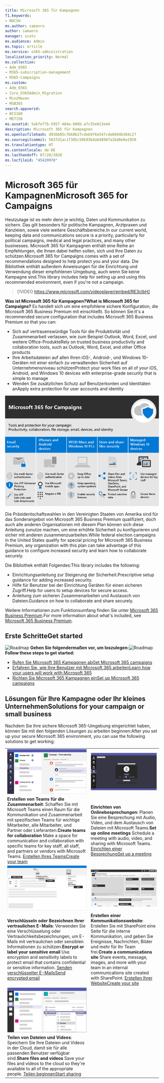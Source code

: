 ```yaml
---
title: Microsoft 365 für Kampagnen
f1.keywords:
- NOCSH
ms.author: samanro
author: samanro
manager: scotv
ms.audience: Admin
ms.topic: article
ms.service: o365-administration
localization_priority: Normal
ms.collection:
- Adm_O365
- M365-subscription-management
- M365-Campaigns
ms.custom:
- Adm_O365
- Core_O365Admin_Migration
- MiniMaven
- MSB365
search.appverid:
- BCS160
- MET150
ms.assetid: 5abfef7b-5957-484a-b06b-a7c55e013e44
description: Microsoft 365 für Kampagnen
ms.openlocfilehash: d936b05c7668b2fcdeb976e547cde8694b304c27
ms.sourcegitcommit: 583fd1ac1f385c58b93bda648907a1bd8e0a1950
ms.translationtype: HT
ms.contentlocale: de-DE
ms.lasthandoff: 07/28/2020
ms.locfileid: "45429978"
---
```

<a name="microsoft-365-for-campaigns"></a><span data-ttu-id="ba8b6-103">Microsoft 365 für Kampagnen</span><span class="sxs-lookup"><span data-stu-id="ba8b6-103">Microsoft 365 for Campaigns</span></span>
===========================

<span data-ttu-id="ba8b6-104">Heutzutage ist es mehr denn je wichtig, Daten und Kommunikation zu sichern. Das gilt besonders für politische Kampagnen, Arztpraxen und Kanzleien, sowie viele weitere Geschäftsbereiche.</span><span class="sxs-lookup"><span data-stu-id="ba8b6-104">In our current world, keeping data and communications secure is a priority, particularly for political campaigns, medical and legal practices, and many other businesses.</span></span> <span data-ttu-id="ba8b6-105">Microsoft 365 für Kampagnen enthält eine Reihe an Empfehlungen, die Ihnen dabei helfen sollen, sich und Ihre Daten zu schützen.</span><span class="sxs-lookup"><span data-stu-id="ba8b6-105">Microsoft 365 for Campaigns comes with a set of recommendations designed to help protect you and your data.</span></span> <span data-ttu-id="ba8b6-106">Die Bibliothek enthält außerdem Anweisungen für die Einrichtung und Verwendung dieser empfohlenen Umgebung, auch wenn Sie keine Kampagne sind.</span><span class="sxs-lookup"><span data-stu-id="ba8b6-106">This library includes help for setting up and using this recommended environment, even if you're not a campaign.</span></span>


> [!VIDEO https://www.microsoft.com/videoplayer/embed/RE3clbH] 


<span data-ttu-id="ba8b6-107">**Was ist Microsoft 365 für Kampagnen?**</span><span class="sxs-lookup"><span data-stu-id="ba8b6-107">**What is Microsoft 365 for Campaigns?**</span></span> <span data-ttu-id="ba8b6-108">Es handelt sich um eine empfohlene sichere Konfiguration, die Microsoft 365 Business Premium mit einschließt. So können Sie:</span><span class="sxs-lookup"><span data-stu-id="ba8b6-108">It's a recommended secure configuration that includes Microsoft 365 Business Premium so that you can:</span></span>
- <span data-ttu-id="ba8b6-109">Sich auf vertrauenswürdige Tools für die Produktivität und Zusammenarbeit verlassen, wie zum Beispiel Outlook, Word, Excel, und weitere Office-Produkte</span><span class="sxs-lookup"><span data-stu-id="ba8b6-109">Rely on trusted business productivity and collaboration tools, such as Outlook, Word, Excel, and other Office products</span></span> 
- <span data-ttu-id="ba8b6-110">Ihre Arbeitsdateien auf allen Ihren iOS-, Android-, und Windows 10-Geräten mit einer einfach zu verwaltenden Sicherheit auf Unternehmensniveau schützen</span><span class="sxs-lookup"><span data-stu-id="ba8b6-110">Protect your work files on all of your iOS, Android, and Windows 10 devices with enterprise-grade security that is simple to manage</span></span> 
- <span data-ttu-id="ba8b6-111">Wenden Sie zusätzlichen Schutz auf Benutzerkonten und Identitäten an</span><span class="sxs-lookup"><span data-stu-id="ba8b6-111">Apply extra protection for user accounts and identity</span></span> 

![Mit Microsoft 365 Business Premium sind Ihre Tools für Produktivität und Zusammenarbeit, Ihr Datenspeicher sowie Ihre E-Mails, Geräte und Identitäten gesichert](../media/M365-WhatIsIt-SecurityFocus.png)

<span data-ttu-id="ba8b6-113">Die Präsidentschaftswahlen in den Vereinigten Staaten von Amerika sind für das Sonderangebot von Microsoft 365 Business Premium qualifiziert, doch auch alle anderen Organisationen mit diesem Plan können sich diese Anleitung zunutze machen, um eine erhöhte Sicherheit zu konfigurieren und sicher mit anderen zusammenzuarbeiten.</span><span class="sxs-lookup"><span data-stu-id="ba8b6-113">While federal election campaigns in the United States qualify for special pricing for Microsoft 365 Business Premium, any organization with this plan can take advantage of this guidance to configure increased security and learn how to collaborate securely.</span></span>

<span data-ttu-id="ba8b6-114">Die Bibliothek enthält Folgendes:</span><span class="sxs-lookup"><span data-stu-id="ba8b6-114">This library includes the following:</span></span>
- <span data-ttu-id="ba8b6-115">Einrichtungsanleitung zur Steigerung der Sicherheit.</span><span class="sxs-lookup"><span data-stu-id="ba8b6-115">Prescriptive setup guidance for adding increased security.</span></span>
- <span data-ttu-id="ba8b6-116">Hilfe für Benutzer bei der Einrichtung Geräten für einen sicheren Zugriff.</span><span class="sxs-lookup"><span data-stu-id="ba8b6-116">Help for users to setup devices for secure access.</span></span>
- <span data-ttu-id="ba8b6-117">Anleitung zum sicheren Zusammenarbeiten und Austausch von Dateien.</span><span class="sxs-lookup"><span data-stu-id="ba8b6-117">Guidance on how to collaborate and share securely.</span></span>

<span data-ttu-id="ba8b6-118">Weitere Informationen zum Funktionsumfang finden Sie unter [Microsoft 365 Business Premium](https://www.microsoft.com/microsoft-365/business).</span><span class="sxs-lookup"><span data-stu-id="ba8b6-118">For more information about what's included, see [Microsoft 365 Business Premium](https://www.microsoft.com/microsoft-365/business).</span></span> 


<a name="get-started"></a><span data-ttu-id="ba8b6-119">Erste Schritte</span><span class="sxs-lookup"><span data-stu-id="ba8b6-119">Get started</span></span>
--------------------------

<span data-ttu-id="ba8b6-120">![Roadmap](https://docs.microsoft.com/office/media/icons/walkthrough-map-blue.png) **Gehen Sie folgendermaßen vor, um loszulegen:**</span><span class="sxs-lookup"><span data-stu-id="ba8b6-120">![Roadmap](https://docs.microsoft.com/office/media/icons/walkthrough-map-blue.png) **Follow these steps to get started:**</span></span>  

- [<span data-ttu-id="ba8b6-121">Rufen Sie Microsoft 365 Kampagnen ab</span><span class="sxs-lookup"><span data-stu-id="ba8b6-121">Get Microsoft 365 campaigns</span></span>](get-microsoft-365-campaigns.md)
- [<span data-ttu-id="ba8b6-122">Erfahren Sie, wie Ihre Benutzer mit Microsoft 365 arbeiten</span><span class="sxs-lookup"><span data-stu-id="ba8b6-122">Learn how your users will work with Microsoft 365</span></span>](m365-campaigns-users.md)
- [<span data-ttu-id="ba8b6-123">Richten Sie Microsoft 365 Kampagnen ein</span><span class="sxs-lookup"><span data-stu-id="ba8b6-123">Set up Microsoft 365 campaigns</span></span>](microsoft-365-campaigns-setup-overview.md)



<a name="solutions-for-your-campaign-or-small-business"></a><span data-ttu-id="ba8b6-124">Lösungen für Ihre Kampagne oder Ihr kleines Unternehmen</span><span class="sxs-lookup"><span data-stu-id="ba8b6-124">Solutions for your campaign or small business</span></span>
--------------------------

<span data-ttu-id="ba8b6-125">Nachdem Sie Ihre sichere Microsoft 365-Umgebung eingerichtet haben, können Sie mit den folgenden Lösungen zu arbeiten beginnen:</span><span class="sxs-lookup"><span data-stu-id="ba8b6-125">After you set up your secure Microsoft 365 environment, you can use the following solutions to get working:</span></span>

|               |               |
| ------------- | ------------- |
| ![einer SharePoint-Kommunikationswebsite](../media/sm-m365-democracy-teams-collab.png) | ![einer Onlinebesprechung](../media/m365-democracy-teams-meetings.png) |
| <span data-ttu-id="ba8b6-128">**Erstellen von Teams für die Zusammenarbeit**: Schaffen Sie mit Microsoft Teams einen Raum für die Kommunikation und Zusammenarbeit mit spezifischen Teams für wichtige Mitarbeiter, alle Mitarbeiter, und Partner oder Lieferanten.</span><span class="sxs-lookup"><span data-stu-id="ba8b6-128">**Create teams for collaboration**  Make a space for communication and collaboration with specific teams for key staff, all staff, and partners or vendors with Microsoft Teams.</span></span> [<span data-ttu-id="ba8b6-129">Erstellen Ihres Teams</span><span class="sxs-lookup"><span data-stu-id="ba8b6-129">Create your team</span></span>](create-teams-for-collaboration.md) | <span data-ttu-id="ba8b6-130">**Einrichten von Onlinebesprechungen**: Planen Sie eine Besprechung mit Audio, Video, und dem Austausch von Dateien mit Microsoft Teams.</span><span class="sxs-lookup"><span data-stu-id="ba8b6-130">**Set up online meetings**  Schedule a meeting with audio, video, and sharing with Microsoft Teams.</span></span> [<span data-ttu-id="ba8b6-131">Einrichten einer Besprechung</span><span class="sxs-lookup"><span data-stu-id="ba8b6-131">Set up a meeting</span></span>](set-up-meetings.md) |
| ![Verschlüsselte und bezeichnete E-Mails](../media/sm-m365-campaign-email-encrypt.png) | ![eine SharePoint-Kommunikationswebsite](../media/sm-m365-democracy-comms-site.png) |
| <span data-ttu-id="ba8b6-134">**Verschlüsseln oder Bezeichnen Ihrer vertraulichen E-Mails**: Verwenden Sie eine Verschlüsselung oder Vertraulichkeitsbezeichnungen, um E-Mails mit vertraulichen oder sensiblen Informationen zu schützen.</span><span class="sxs-lookup"><span data-stu-id="ba8b6-134">**Encrypt or label your sensitive email**  Use encryption and sensitivity labels to protect email that contains confidential or sensitive information.</span></span> [<span data-ttu-id="ba8b6-135">Senden verschlüsselter E-Mails</span><span class="sxs-lookup"><span data-stu-id="ba8b6-135">Send encrypted email</span></span>](send-encrypted-email.md) | <span data-ttu-id="ba8b6-136">**Erstellen einer Kommunikationswebsite**: Erstellen Sie mit SharePoint eine Seite für die interne Kommunikation, und geben Sie Ereignisse, Nachrichten, Bilder und mehr für Ihr Team frei.</span><span class="sxs-lookup"><span data-stu-id="ba8b6-136">**Create a communications site**  Share events, message, images, and more with your team in an internal communications site created with SharePoint.</span></span> [<span data-ttu-id="ba8b6-137">Erstellen Ihrer Website</span><span class="sxs-lookup"><span data-stu-id="ba8b6-137">Create your site</span></span>](create-communications-site.md) |
| ![Teilen einer Datei in Microsoft Teams](../media/m365-democracy-teams-sharefiles.png) | |
| <span data-ttu-id="ba8b6-139">**Teilen von Dateien und Videos**: Speichern Sie Ihre Dateien und Videos in der Cloud, damit sie für alle passenden Benutzer verfügbar sind.</span><span class="sxs-lookup"><span data-stu-id="ba8b6-139">**Share files and videos**  Save your files and videos to the cloud so they're available to all of the appropriate people.</span></span> [<span data-ttu-id="ba8b6-140">Teilen beginnen</span><span class="sxs-lookup"><span data-stu-id="ba8b6-140">Start sharing</span></span>](share-files-and-videos.md) | |

